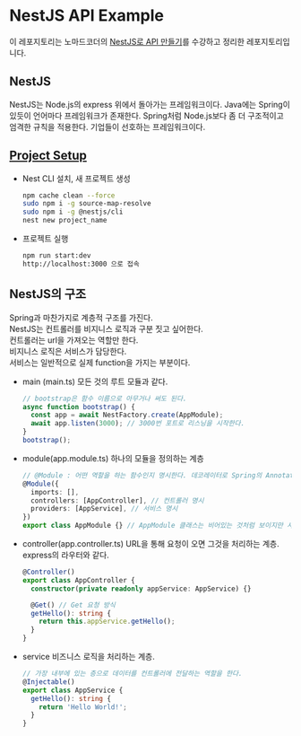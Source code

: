 # NestJS API Example

이 레포지토리는 노마드코더의 [NestJS로 API 만들기](https://nomadcoders.co/nestjs-fundamentals)를 수강하고 정리한 레포지토리입니다.

## NestJS

NestJS는 Node.js의 express 위에서 돌아가는 프레임워크이다.
Java에는 Spring이 있듯이 언어마다 프레임워크가 존재한다.
Spring처럼 Node.js보다 좀 더 구조적이고 엄격한 규칙을 적용한다.
기업들이 선호하는 프레임워크이다.

## [Project Setup](https://docs.nestjs.com/)

- Nest CLI 설치, 새 프로젝트 생성

  ```bash
  npm cache clean --force
  sudo npm i -g source-map-resolve
  sudo npm i -g @nestjs/cli
  nest new project_name
  ```

- 프로젝트 실행

  ```bash
  npm run start:dev
  http://localhost:3000 으로 접속
  ```

## NestJS의 구조

Spring과 마찬가지로 계층적 구조를 가진다.  
NestJS는 컨트롤러를 비지니스 로직과 구분 짓고 싶어한다.  
컨트롤러는 url을 가져오는 역할만 한다.  
비지니스 로직은 서비스가 담당한다.  
서비스는 일반적으로 실제 function을 가지는 부분이다.

- main (main.ts)
  모든 것의 루트 모듈과 같다.

  ```ts
  // bootstrap은 함수 이름으로 아무거나 써도 된다.
  async function bootstrap() {
    const app = await NestFactory.create(AppModule);
    await app.listen(3000); // 3000번 포트로 리스닝을 시작한다.
  }
  bootstrap();
  ```

- module(app.module.ts)
  하나의 모듈을 정의하는 계층
  ```ts
  // @Module : 어떤 역할을 하는 함수인지 명시한다. 데코레이터로 Spring의 Annotation과 비슷하다.
  @Module({
    imports: [],
    controllers: [AppController], // 컨트롤러 명시
    providers: [AppService], // 서비스 명시
  })
  export class AppModule {} // AppModule 클래스는 비어있는 것처럼 보이지만 사실 @Module 함수가 안에 있다.
  ```
- controller(app.controller.ts)
  URL을 통해 요청이 오면 그것을 처리하는 계층.  
   express의 라우터와 같다.

  ```ts
  @Controller()
  export class AppController {
    constructor(private readonly appService: AppService) {}

    @Get() // Get 요청 방식
    getHello(): string {
      return this.appService.getHello();
    }
  }
  ```

- service
  비즈니스 로직을 처리하는 계층.
  ```ts
  // 가장 내부에 있는 층으로 데이터를 컨트롤러에 전달하는 역할을 한다.
  @Injectable()
  export class AppService {
    getHello(): string {
      return 'Hello World!';
    }
  }
  ```
